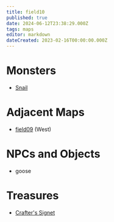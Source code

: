 ```yaml
---
title: field10
published: true
date: 2024-06-12T23:38:29.000Z
tags: maps
editor: markdown
dateCreated: 2023-02-16T00:00:00.000Z
---
```



# Monsters
 * [Snail](/monsters/snail)

# Adjacent Maps
 * [field09](/maps/field09) (West)

# NPCs and Objects
 * goose

# Treasures
 * [Crafter's Signet](/items/crafters-signet)
